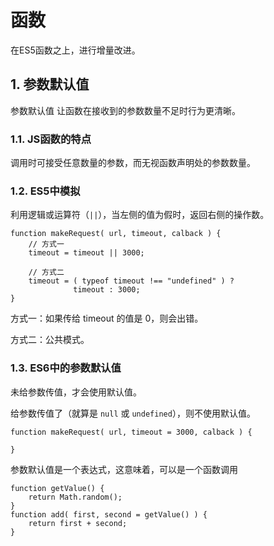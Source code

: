  # 函数

在ES5函数之上，进行增量改进。

## 1. 参数默认值

参数默认值 让函数在接收到的参数数量不足时行为更清晰。

### 1.1. JS函数的特点

调用时可接受任意数量的参数，而无视函数声明处的参数数量。

### 1.2. ES5中模拟

利用逻辑或运算符（`||`），当左侧的值为假时，返回右侧的操作数。

    function makeRequest( url, timeout, calback ) {
        // 方式一
        timeout = timeout || 3000;

        // 方式二 
        timeout = ( typeof timeout !== "undefined" ) ?
                  timeout : 3000;  
    }

方式一：如果传给 timeout 的值是 0，则会出错。

方式二：公共模式。

### 1.3. ES6中的参数默认值

未给参数传值，才会使用默认值。

给参数传值了（就算是 `null` 或 `undefined`），则不使用默认值。

    function makeRequest( url, timeout = 3000, calback ) {

    }

参数默认值是一个表达式，这意味着，可以是一个函数调用

    function getValue() {
        return Math.random();
    }
    function add( first, second = getValue() ) {
        return first + second;
    }